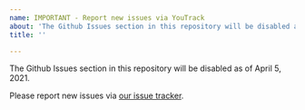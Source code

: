 ```yaml
---
name: IMPORTANT - Report new issues via YouTrack
about: 'The Github Issues section in this repository will be disabled as of April 5, 2021. Please report new issues via [our issue tracker]: (https://youtrack.jetbrains.com/newIssue?project=QD)'
title: ''

---
```


The Github Issues section in this repository will be disabled as of April 5, 2021.

Please report new issues via [our issue tracker](https://youtrack.jetbrains.com/newIssue?project=QD).
